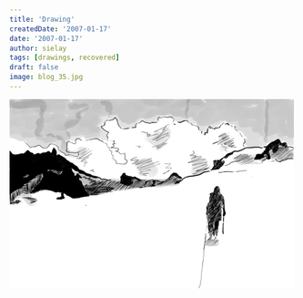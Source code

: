 ```yaml
---
title: 'Drawing'
createdDate: '2007-01-17'
date: '2007-01-17'
author: sielay
tags: [drawings, recovered]
draft: false
image: blog_35.jpg
---
```


![](blog_35.jpg)
